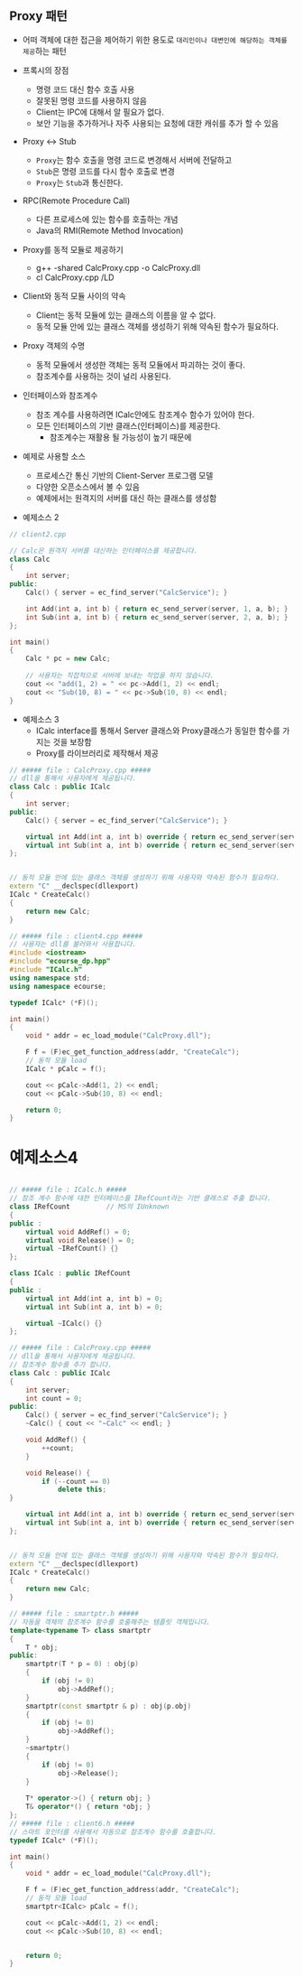 ## Proxy 패턴
* 어떠 객체에 대한 접근을 제어하기 위한 용도로 `대리인이나 대변인에 해당하는 객체를 제공`하는 패턴
* 프록시의 장점
  * 명령 코드 대신 함수 호출 사용
  * 잘못된 명령 코드를 사용하지 않음
  * Client는 IPC에 대해서 알 필요가 없다.
  * 보안 기능을 추가하거나 자주 사용되는 요청에 대한 캐쉬를 추가 할 수 있음
* Proxy <-> Stub
  * `Proxy`는 함수 호출을 명령 코드로 변경해서 서버에 전달하고
  * `Stub`은 명령 코드를 다시 함수 호출로 변경
  * `Proxy`는 `Stub`과 통신한다. 

* RPC(Remote Procedure Call)
  * 다른 프로세스에 있는 함수를 호출하는 개념
  * Java의 RMI(Remote Method Invocation)

* Proxy를 동적 모듈로 제공하기
  * g++ -shared CalcProxy.cpp -o CalcProxy.dll
  * cl CalcProxy.cpp /LD
  
* Client와 동적 모듈 사이의 약속
  * Client는 동적 모듈에 있는 클래스의 이름을 알 수 없다.
  * 동적 모듈 안에 있는 클래스 객체를 생성하기 위해 약속된 함수가 필요하다.

* Proxy 객체의 수명
  * 동적 모듈에서 생성한 객체는 동적 모듈에서 파괴하는 것이 좋다.
  * 참조계수를 사용하는 것이 널리 사용된다.

* 인터페이스와 참조계수
  * 참조 계수를 사용하려면 ICalc안에도 참조계수 함수가 있어야 한다.
  * 모든 인터페이스의 기반 클래스(인터페이스)를 제공한다.
    * 참조계수는 재활용 될 가능성이 높기 때문에

* 예제로 사용할 소스
  * 프로세스간 통신 기반의 Client-Server 프로그램 모델
  * 다양한 오픈소스에서 볼 수 있음
  * 예제에서는 원격지의 서버를 대신 하는 클래스를 생성함

* 예제소스 2
```c++
// client2.cpp

// Calc은 원격지 서버를 대신하는 인터페이스를 제공합니다.
class Calc
{
	int server;
public:
	Calc() { server = ec_find_server("CalcService"); }

	int Add(int a, int b) { return ec_send_server(server, 1, a, b); }
	int Sub(int a, int b) { return ec_send_server(server, 2, a, b); }
};

int main()
{
	Calc * pc = new Calc;
    
    // 사용자는 직접적으로 서버에 보내는 작업을 하지 않습니다.
	cout << "add(1, 2) = " << pc->Add(1, 2) << endl;
	cout << "Sub(10, 8) = " << pc->Sub(10, 8) << endl;
}
```
* 예제소스 3
  * ICalc interface를 통해서 Server 클래스와 Proxy클래스가 동일한 함수를 가지는 것을 보장함
  * Proxy를 라이브러리로 제작해서 제공
```c++
// ##### file : CalcProxy.cpp #####
// dll을 통해서 사용자에게 제공됩니다.
class Calc : public ICalc
{
	int server;
public:
	Calc() { server = ec_find_server("CalcService"); }

	virtual int Add(int a, int b) override { return ec_send_server(server, 1, a, b); }
	virtual int Sub(int a, int b) override { return ec_send_server(server, 2, a, b); }
};


// 동적 모듈 안에 있는 클래스 객체를 생성하기 위해 사용자와 약속된 함수가 필요하다.
extern "C" __declspec(dllexport)
ICalc * CreateCalc()
{
	return new Calc;
}

// ##### file : client4.cpp #####
// 사용자는 dll를 불러와서 사용합니다. 
#include <iostream>
#include "ecourse_dp.hpp"
#include "ICalc.h"
using namespace std;
using namespace ecourse;

typedef ICalc* (*F)();

int main()
{
	void * addr = ec_load_module("CalcProxy.dll");

	F f = (F)ec_get_function_address(addr, "CreateCalc");
	// 동적 모듈 load
	ICalc * pCalc = f();

	cout << pCalc->Add(1, 2) << endl;
	cout << pCalc->Sub(10, 8) << endl;

	return 0;
}
```

# 예제소스4
```c++

// ##### file : ICalc.h #####
// 참조 계수 함수에 대한 인터페이스를 IRefCount라는 기반 클래스로 추출 합니다.
class IRefCount			// MS의 IUnknown
{
public :
	virtual void AddRef() = 0;
	virtual void Release() = 0;
	virtual ~IRefCount() {}
};

class ICalc : public IRefCount
{
public :
	virtual int Add(int a, int b) = 0;
	virtual int Sub(int a, int b) = 0;

	virtual ~ICalc() {}
};

// ##### file : CalcProxy.cpp #####
// dll을 통해서 사용자에게 제공됩니다.
// 참조계수 함수를 추가 합니다. 
class Calc : public ICalc
{
	int server;
	int count = 0;
public:
	Calc() { server = ec_find_server("CalcService"); }
	~Calc() { cout << "~Calc" << endl; }

	void AddRef() {
		++count;
	}

	void Release() {
		if (--count == 0)
			delete this;
}

	virtual int Add(int a, int b) override { return ec_send_server(server, 1, a, b); }
	virtual int Sub(int a, int b) override { return ec_send_server(server, 2, a, b); }
};


// 동적 모듈 안에 있는 클래스 객체를 생성하기 위해 사용자와 약속된 함수가 필요하다.
extern "C" __declspec(dllexport)
ICalc * CreateCalc()
{
	return new Calc;
}

// ##### file : smartptr.h #####
// 자동을 객체의 참조계수 함수를 호출해주는 템플릿 객체입니다.
template<typename T> class smartptr
{
	T * obj;
public:
	smartptr(T * p = 0) : obj(p)
	{
		if (obj != 0)
			obj->AddRef();
	}
	smartptr(const smartptr & p) : obj(p.obj)
	{
		if (obj != 0)
			obj->AddRef();
	}
	~smartptr()
	{
		if (obj != 0)
			obj->Release();
	}
	
	T* operator->() { return obj; }
	T& operator*() { return *obj; }
};
// ##### file : client6.h #####
// 스마트 포인터를 사용해서 자동으로 참조계수 함수를 호출합니다.
typedef ICalc* (*F)();

int main()
{
	void * addr = ec_load_module("CalcProxy.dll");

	F f = (F)ec_get_function_address(addr, "CreateCalc");
	// 동적 모듈 load
	smartptr<ICalc> pCalc = f();

	cout << pCalc->Add(1, 2) << endl;
	cout << pCalc->Sub(10, 8) << endl;


	return 0;
}

```